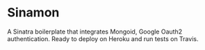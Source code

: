 # Sinamon
A Sinatra boilerplate that integrates Mongoid, Google Oauth2 authentication. Ready to deploy on Heroku and run tests on Travis.
